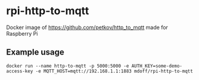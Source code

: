 # rpi-http-to-mqtt
Docker image of https://github.com/petkov/http_to_mqtt made for Raspberry Pi

## Example usage

```
docker run --name http-to-mqtt -p 5000:5000 -e AUTH_KEY=some-demo-access-key -e MQTT_HOST=mqtt://192.168.1.1:1883 mdoff/rpi-http-to-mqtt
```

